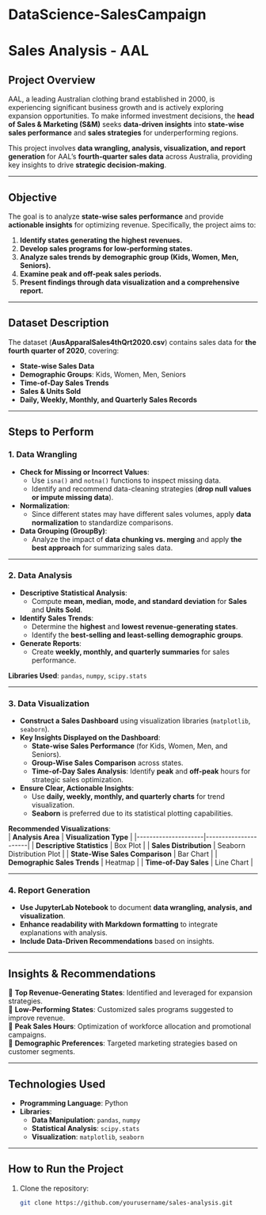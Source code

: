 # DataScience-SalesCampaign


# Sales Analysis - AAL  

## **Project Overview**  
AAL, a leading Australian clothing brand established in 2000, is experiencing significant business growth and is actively exploring expansion opportunities. To make informed investment decisions, the **head of Sales & Marketing (S&M)** seeks **data-driven insights** into **state-wise sales performance** and **sales strategies** for underperforming regions.  

This project involves **data wrangling, analysis, visualization, and report generation** for AAL’s **fourth-quarter sales data** across Australia, providing key insights to drive **strategic decision-making**.  

---

## **Objective**  
The goal is to analyze **state-wise sales performance** and provide **actionable insights** for optimizing revenue. Specifically, the project aims to:  
1. **Identify states generating the highest revenues.**  
2. **Develop sales programs for low-performing states.**  
3. **Analyze sales trends by demographic group (Kids, Women, Men, Seniors).**  
4. **Examine peak and off-peak sales periods.**  
5. **Present findings through data visualization and a comprehensive report.**  

---

## **Dataset Description**  
The dataset (**AusApparalSales4thQrt2020.csv**) contains sales data for **the fourth quarter of 2020**, covering:  
- **State-wise Sales Data**  
- **Demographic Groups**: Kids, Women, Men, Seniors  
- **Time-of-Day Sales Trends**  
- **Sales & Units Sold**  
- **Daily, Weekly, Monthly, and Quarterly Sales Records**  

---

## **Steps to Perform**  

### **1. Data Wrangling**  
- **Check for Missing or Incorrect Values**:  
  - Use `isna()` and `notna()` functions to inspect missing data.  
  - Identify and recommend data-cleaning strategies (**drop null values or impute missing data**).  
- **Normalization**:  
  - Since different states may have different sales volumes, apply **data normalization** to standardize comparisons.  
- **Data Grouping (GroupBy)**:  
  - Analyze the impact of **data chunking vs. merging** and apply **the best approach** for summarizing sales data.  

---

### **2. Data Analysis**  
- **Descriptive Statistical Analysis**:  
  - Compute **mean, median, mode, and standard deviation** for **Sales** and **Units Sold**.  
- **Identify Sales Trends**:  
  - Determine the **highest** and **lowest revenue-generating states**.  
  - Identify the **best-selling and least-selling demographic groups**.  
- **Generate Reports**:  
  - Create **weekly, monthly, and quarterly summaries** for sales performance.  

**Libraries Used**: `pandas`, `numpy`, `scipy.stats`  

---

### **3. Data Visualization**  
- **Construct a Sales Dashboard** using visualization libraries (`matplotlib`, `seaborn`).  
- **Key Insights Displayed on the Dashboard**:  
  - **State-wise Sales Performance** (for Kids, Women, Men, and Seniors).  
  - **Group-Wise Sales Comparison** across states.  
  - **Time-of-Day Sales Analysis**: Identify **peak** and **off-peak** hours for strategic sales optimization.  
- **Ensure Clear, Actionable Insights**:  
  - Use **daily, weekly, monthly, and quarterly charts** for trend visualization.  
  - **Seaborn** is preferred due to its statistical plotting capabilities.  

**Recommended Visualizations**:  
| **Analysis Area**  | **Visualization Type** |
|---------------------|----------------------|
| **Descriptive Statistics** | Box Plot |
| **Sales Distribution** | Seaborn Distribution Plot |
| **State-Wise Sales Comparison** | Bar Chart |
| **Demographic Sales Trends** | Heatmap |
| **Time-of-Day Sales** | Line Chart |

---

### **4. Report Generation**  
- **Use JupyterLab Notebook** to document **data wrangling, analysis, and visualization**.  
- **Enhance readability with Markdown formatting** to integrate explanations with analysis.  
- **Include Data-Driven Recommendations** based on insights.  

---

## **Insights & Recommendations**  
📌 **Top Revenue-Generating States**: Identified and leveraged for expansion strategies.  
📌 **Low-Performing States**: Customized sales programs suggested to improve revenue.  
📌 **Peak Sales Hours**: Optimization of workforce allocation and promotional campaigns.  
📌 **Demographic Preferences**: Targeted marketing strategies based on customer segments.  

---

## **Technologies Used**  
- **Programming Language**: Python  
- **Libraries**:  
  - **Data Manipulation**: `pandas`, `numpy`  
  - **Statistical Analysis**: `scipy.stats`  
  - **Visualization**: `matplotlib`, `seaborn`  

---

## **How to Run the Project**  
1. Clone the repository:  
   ```bash
   git clone https://github.com/yourusername/sales-analysis.git
